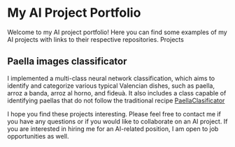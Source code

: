 # My AI Project Portfolio

Welcome to my AI project portfolio! Here you can find some examples of my AI projects with links to their respective repositories.
Projects


## Paella images classificator
I implemented a multi-class neural network classification, which aims to identify and categorize various typical Valencian dishes, such as paella, arroz a banda, arroz al horno, and fideuà. It also includes a class capable of identifying paellas that do not follow the traditional recipe
[PaellaClasificator](https://github.com/ramalmar/)


I hope you find these projects interesting. Please feel free to contact me if you have any questions or if you would like to collaborate on an AI project. If you are interested in hiring me for an AI-related position, I am open to job opportunities as well.
